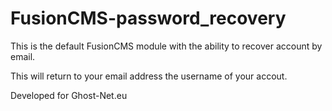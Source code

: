 # FusionCMS-password_recovery
This is the default FusionCMS module with the ability to recover account by email. 

This will return to your email address the username of your accout.

Developed for Ghost-Net.eu
